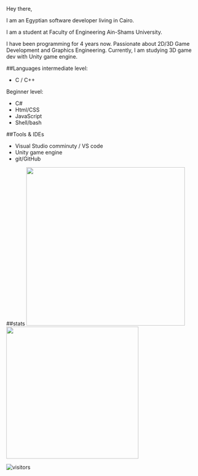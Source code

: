 Hey there,

I am an Egyptian software developer living in Cairo.

I am a student at Faculty of Engineering Ain-Shams University. 

I have been programming for 4 years now. 
Passionate about 2D/3D Game Development and Graphics Engineering. Currently, I am studying 3D game dev with Unity game engine. 

##Languages
intermediate level:
  - C / C++

Beginner level:
  - C#
  - Html/CSS
  - JavaScript
  - Shell/bash

##Tools & IDEs
  - Visual Studio comminuty / VS code
  - Unity game engine
  - git/GitHub

##stats
<img width="420" src="https://github-readme-stats.vercel.app/api?username=shady2532&theme=radical&show_icons=true&hide_border=true&include_all_commits=true&custom_title=My%20Github%20Stats"/><img width="350" src="https://github-readme-stats.vercel.app/api/top-langs/?username=shady2532&layout=compact&theme=radical&hide_border=true"/>

![visitors](https://visitor-badge.glitch.me/badge?page_id=shady2532.shady2532)
